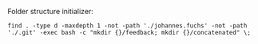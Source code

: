 Folder structure initializer:
```
find . -type d -maxdepth 1 -not -path './johannes.fuchs' -not -path './.git' -exec bash -c "mkdir {}/feedback; mkdir {}/concatenated" \;
```

